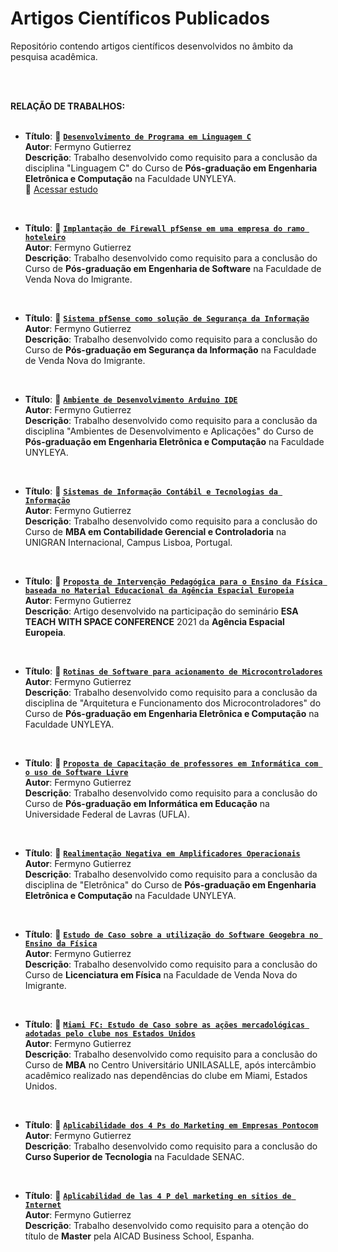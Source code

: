 # Artigos Científicos Publicados
<p dir="auto">Repositório contendo artigos científicos desenvolvidos no âmbito da pesquisa acadêmica.</p>
<br>
<br>
<p dir="auto"><strong>RELAÇÃO DE TRABALHOS:</strong>
<br>
<br></p>
<ul dir="auto">
<li><strong>Título</strong>: 📄 <strong><code><a href="https://github.com/fermyno/scientific-research-papers/tree/main/linguagem-c-clinica-medica">Desenvolvimento de Programa em Linguagem C</a></code></strong><br>
<strong>Autor</strong>: Fermyno Gutierrez<br>
<strong>Descrição</strong>:  Trabalho desenvolvido como requisito para a conclusão da disciplina "Linguagem C" do Curso de <strong>Pós-graduação em Engenharia Eletrônica e Computação</strong> na Faculdade UNYLEYA.</li>  
📂 <a href="https://github.com/fermyno/scientific-research-papers/tree/main/linguagem-c-clinica-medica">Acessar estudo</a>
</ul>
<br>
<ul dir="auto">
<li><strong>Título</strong>: 📄 <strong><code><a href="https://github.com/fermyno/scientific-research-papers/tree/main/estudo-de-caso-implantacao-de-firewall">Implantação de Firewall pfSense em uma empresa do ramo hoteleiro</a></code></strong><br>
<strong>Autor</strong>: Fermyno Gutierrez<br>
<strong>Descrição</strong>: Trabalho desenvolvido como requisito para a conclusão do Curso de <strong>Pós-graduação em Engenharia de Software</strong> na Faculdade de Venda Nova do Imigrante.</li>
</ul>
<br>
<ul dir="auto">
<li><strong>Título</strong>: 📄 <strong><code><a href="https://github.com/fermyno/scientific-research-papers/tree/main/pfsense-seguranca-da-informacao">Sistema pfSense como solução de Segurança da Informação</a></code></strong><br>
<strong>Autor</strong>: Fermyno Gutierrez<br>
<strong>Descrição</strong>: Trabalho desenvolvido como requisito para a conclusão do Curso de <strong>Pós-graduação em Segurança da Informação</strong> na Faculdade de Venda Nova do Imigrante.</li>
</ul>
<br>
<ul dir="auto">
<li><strong>Título</strong>: 📄 <strong><code><a href="https://github.com/fermyno/scientific-research-papers/blob/main/ambiente-de-desenvolvimento-Arduino-IDE/README.md">Ambiente de Desenvolvimento Arduino IDE</a></code></strong><br>
<strong>Autor</strong>: Fermyno Gutierrez<br>
<strong>Descrição</strong>: Trabalho desenvolvido como requisito para a conclusão da disciplina "Ambientes de Desenvolvimento e Aplicações" do Curso de <strong>Pós-graduação em Engenharia Eletrônica e Computação</strong> na Faculdade UNYLEYA.</li>
</ul>
<br>
<ul dir="auto">
<li><strong>Título</strong>: 📄 <strong><code><a href="https://github.com/fermyno/scientific-research-papers/tree/main/sic-e-tecnologias-da-informacao">Sistemas de Informação Contábil e Tecnologias da Informação</a></code></strong><br>
<strong>Autor</strong>: Fermyno Gutierrez<br>
<strong>Descrição</strong>: Trabalho desenvolvido como requisito para a conclusão do Curso de <strong>MBA em Contabilidade Gerencial e Controladoria</strong> na UNIGRAN Internacional, Campus Lisboa, Portugal.</li>
</ul>
<br>
<ul dir="auto">
<li><strong>Título</strong>: 📄 <strong><code><a href="https://github.com/fermyno/scientific-research-papers/tree/main/intervencao-pedagogica-agencia-espacial-europeia">Proposta de Intervenção Pedagógica para o Ensino da Física baseada no Material Educacional da Agência Espacial Europeia</a></code></strong><br>
<strong>Autor</strong>: Fermyno Gutierrez<br>
<strong>Descrição</strong>: Artigo desenvolvido na participação do seminário <strong>ESA TEACH WITH SPACE CONFERENCE</strong> 2021 da <strong>Agência Espacial Europeia</strong>.</li>
</ul>
<br>
<ul dir="auto">
<li><strong>Título</strong>: 📄 <strong><code><a href="https://github.com/fermyno/scientific-research-papers/blob/main/arquitetura-e-funcionamento-dos-microcontroladores/README.md">Rotinas de Software para acionamento de Microcontroladores</a></code></strong><br>
<strong>Autor</strong>: Fermyno Gutierrez<br>
<strong>Descrição</strong>: Trabalho desenvolvido como requisito para a conclusão da disciplina de "Arquitetura e Funcionamento dos Microcontroladores" do Curso de <strong>Pós-graduação em Engenharia Eletrônica e Computação</strong> na Faculdade UNYLEYA.</li>
</ul>
<br>
<ul dir="auto">
<li><strong>Título</strong>: 📄 <strong><code><a href="https://github.com/fermyno/scientific-research-papers/tree/main/capacitacao-de-professores-em-informatica-com-software-livre">Proposta de Capacitação de professores em Informática com o uso de Software Livre</a></code></strong><br>
<strong>Autor</strong>: Fermyno Gutierrez<br>
<strong>Descrição</strong>: Trabalho desenvolvido como requisito para a conclusão do Curso de <strong>Pós-graduação em Informática em Educação</strong> na Universidade Federal de Lavras (UFLA).</li>
</ul>
<br>
<ul dir="auto">
<li><strong>Título</strong>: 📄 <strong><code><a href="https://github.com/fermyno/scientific-research-papers/tree/main/realimentacao-negativa-em-OAmps">Realimentação Negativa em Amplificadores Operacionais</a></code></strong><br>
<strong>Autor</strong>: Fermyno Gutierrez<br>
<strong>Descrição</strong>: Trabalho desenvolvido como requisito para a conclusão da disciplina de "Eletrônica" do Curso de <strong>Pós-graduação em Engenharia Eletrônica e Computação</strong> na Faculdade UNYLEYA.</li>
</ul>
<br>
<ul dir="auto">
<li><strong>Título</strong>: 📄 <strong><code><a href="https://github.com/fermyno/scientific-research-papers/tree/main/utilizacao-do-geogebra-no-ensino-da-fisica">Estudo de Caso sobre a utilização do Software Geogebra no Ensino da Física</a></code></strong><br>
<strong>Autor</strong>: Fermyno Gutierrez<br>
<strong>Descrição</strong>: Trabalho desenvolvido como requisito para a conclusão do Curso de <strong>Licenciatura em Física</strong> na Faculdade de Venda Nova do Imigrante.</li>
</ul>
<br>
<ul dir="auto">
<li><strong>Título</strong>: 📄 <strong><code><a href="https://github.com/fermyno/scientific-research-papers/tree/main/miami-fc-estudo-de-caso-estados-unidos">Miami FC: Estudo de Caso sobre as ações mercadológicas adotadas pelo clube nos Estados Unidos</a></code></strong><br>
<strong>Autor</strong>: Fermyno Gutierrez<br>
<strong>Descrição</strong>: Trabalho desenvolvido como requisito para a conclusão do Curso de <strong>MBA</strong> no Centro Universitário UNILASALLE, após intercâmbio acadêmico realizado nas dependências do clube em Miami, Estados Unidos.</li>
</ul>
<br>
<ul dir="auto">
<li><strong>Título</strong>: 📄 <strong><code><a href="https://github.com/fermyno/scientific-research-papers/tree/main/aplicabilidade-dos-4-ps-em-empresas-pontocom">Aplicabilidade dos 4 Ps do Marketing em Empresas Pontocom</a></code></strong><br>
<strong>Autor</strong>: Fermyno Gutierrez<br>
<strong>Descrição</strong>: Trabalho desenvolvido como requisito para a conclusão do <strong>Curso Superior de Tecnologia</strong> na Faculdade SENAC.</li>
</ul>
<br>
<ul dir="auto">
<li><strong>Título</strong>: 📄 <strong><code><a href="https://github.com/fermyno/scientific-research-papers/tree/main/las-4-p-en-sitios-de-internet">Aplicabilidad de las 4 P del marketing en sitios de Internet</a></code></strong><br>
<strong>Autor</strong>: Fermyno Gutierrez<br>
<strong>Descrição</strong>: Trabalho desenvolvido como requisito para a otenção do título de <strong>Master</strong> pela AICAD Business School, Espanha.</li>
</ul>

